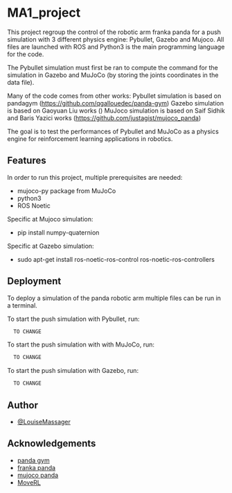 # MA1_project

This project regroup the control of the robotic arm franka panda for a push simulation with 3 different physics engine: Pybullet, Gazebo and Mujoco.
All files are launched with ROS and Python3 is the main programming language for the code.

The Pybullet simulation must first be ran to compute the command for the simulation in Gazebo and MuJoCo (by storing the joints coordinates in the data file).

Many of the code comes from other works:
Pybullet simulation is based on pandagym (https://github.com/qgallouedec/panda-gym)
Gazebo simulation is based on Gaoyuan Liu works ()
MuJoco simulation is based on Saif Sidhik and Baris Yazici works (https://github.com/justagist/mujoco_panda)

 The goal is to test the performances of Pybullet 
 and MuJoCo as a physics engine for reinforcement learning 
 applications in robotics.
 
 

## Features

In order to run this project, multiple prerequisites are needed:
- mujoco-py package from MuJoCo
- python3
- ROS Noetic

Specific at Mujoco simulation:
- pip install numpy-quaternion

Specific at Gazebo simulation:
- sudo apt-get install ros-noetic-ros-control ros-noetic-ros-controllers


## Deployment

To deploy a simulation of the panda robotic arm multiple files
can be run in a terminal.

To start the push simulation with Pybullet, run:
```bash
  TO CHANGE
```

To start the push simulation with with MuJoCo, run:
```bash
  TO CHANGE
```

To start the push simulation with Gazebo, run:
```bash
  TO CHANGE
```


## Author

- [@LouiseMassager](https://github.com/LouiseMassager)



## Acknowledgements

 - [panda gym](https://github.com/qgallouedec/panda-gym)
 - [franka panda](https://github.com/vikashplus/franka_sim)
 - [mujoco panda](https://github.com/justagist/mujoco_panda)
 - [MoveRL](https://github.com/Gaoyuan-Liu/MoveRL)
